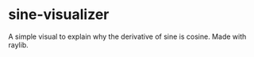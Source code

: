 # sine-visualizer
A simple visual to explain why the derivative of sine is cosine. Made with raylib. 
